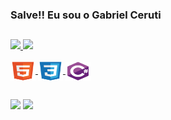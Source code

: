 ### Salve!! Eu sou o Gabriel Ceruti

##

 <div>
  <a href= "https://github.com/ceruti056">
   <img height= "180em" src="https://github-readme-stats.vercel.app/api?username=ceruti056&show_icons=true&theme=tokyonight&include_all_commits=true&count_private=true"/>
   <img height= "180em" src="https://github-readme-stats.vercel.app/api/top-langs/?username=ceruti056&layout=compact&langs_count=16&theme=tokyonight"/>
 </div>

<div style="display: inline_block"><br>
  <img align="center" alt="HTML" height="30" width="40" src="https://raw.githubusercontent.com/devicons/devicon/master/icons/html5/html5-original.svg">
  <img align="center" alt="CSS" height="30" width="40" src="https://raw.githubusercontent.com/devicons/devicon/master/icons/css3/css3-original.svg">
  <img align="center" alt="Csharp" height="30" width="40" 
   src="https://raw.githubusercontent.com/devicons/devicon/master/icons/csharp/csharp-original.svg">
</div>

##

<div>
  <a href = "mailto:gabrielceruti188@gmail.com"><img src="https://img.shields.io/badge/-Gmail-%23333?style=for-the-badge&logo=gmail&logoColor=white" target="_blank"></a>
  <a href="https://www.linkedin.com/in/gabriel-araujo-ceruti-castro-2a86aa279" target="_blank"><img src="https://img.shields.io/badge/-LinkedIn-%230077B5?style=for-the-badge&logo=linkedin&logoColor=white" target="_blank"></a> 
</div>

